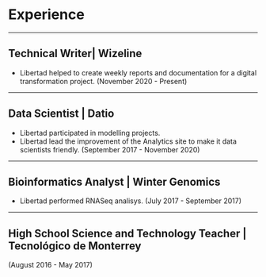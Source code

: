 # Experience
---
## Technical Writer| Wizeline
- Libertad helped to create weekly reports and documentation for a digital transformation project.
(November 2020 - Present)
---
## Data Scientist | Datio
- Libertad participated in modelling projects.
- Libertad lead the improvement of the Analytics site to make it data scientists friendly.
(September 2017 - November 2020)
---
## Bioinformatics Analyst | Winter Genomics
- Libertad performed RNASeq analisys.
 (July 2017 - September 2017)
---
## High School Science and Technology Teacher | Tecnológico de Monterrey 
(August 2016 - May 2017)
